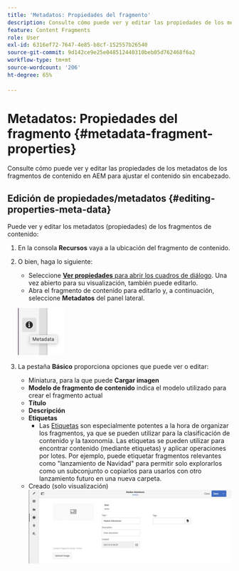 ```yaml
---
title: 'Metadatos: Propiedades del fragmento'
description: Consulte cómo puede ver y editar las propiedades de los metadatos de los fragmentos de contenido en AEM para ajustar el contenido sin encabezado.
feature: Content Fragments
role: User
exl-id: 6316ef72-7647-4e85-b8cf-152557b26540
source-git-commit: 9d142ce9e25e048512440310beb05d762468f6a2
workflow-type: tm+mt
source-wordcount: '206'
ht-degree: 65%

---
```


# Metadatos: Propiedades del fragmento {#metadata-fragment-properties}

Consulte cómo puede ver y editar las propiedades de los metadatos de los fragmentos de contenido en AEM para ajustar el contenido sin encabezado.

## Edición de propiedades/metadatos {#editing-properties-meta-data}

Puede ver y editar los metadatos (propiedades) de los fragmentos de contenido:

1. En la consola **Recursos** vaya a la ubicación del fragmento de contenido.
2. O bien, haga lo siguiente:

   * Seleccione [**Ver propiedades** para abrir los cuadros de diálogo](/help/assets/manage-assets.md#editing-properties). Una vez abierto para su visualización, también puede editarlo.
   * Abra el fragmento de contenido para editarlo y, a continuación, seleccione **Metadatos** del panel lateral.

   ![metadatos](assets/cfm-metadata-01.png)

3. La pestaña **Básico** proporciona opciones que puede ver o editar:

   * Miniatura, para la que puede **Cargar imagen**
   * **Modelo de fragmento de contenido** indica el modelo utilizado para crear el fragmento actual
   * **Título**
   * **Descripción**
   * **Etiquetas**
      * Las [Etiquetas](/help/sites-authoring/tags.md) son especialmente potentes a la hora de organizar los fragmentos, ya que se pueden utilizar para la clasificación de contenido y la taxonomía. Las etiquetas se pueden utilizar para encontrar contenido (mediante etiquetas) y aplicar operaciones por lotes.
Por ejemplo, puede etiquetar fragmentos relevantes como &quot;lanzamiento de Navidad&quot; para permitir solo explorarlos como un subconjunto o copiarlos para usarlos con otro lanzamiento futuro en una nueva carpeta.
   * Creado (solo visualización)
   ![metadatos](assets/cfm-metadata-02.png)
